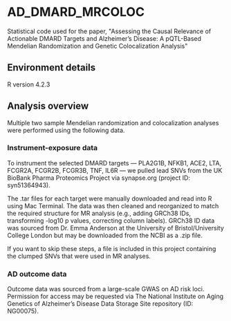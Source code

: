 # AD_DMARD_MRCOLOC
Statistical code used for the paper, "Assessing the Causal Relevance of Actionable DMARD Targets and Alzheimer’s Disease: A pQTL-Based Mendelian Randomization and Genetic Colocalization Analysis"

## Environment details
R version 4.2.3

## Analysis overview
Multiple two sample Mendelian randomization and colocalization analyses were performed using the following data.
### Instrument-exposure data
To instrument the selected DMARD targets — PLA2G1B, NFKB1, ACE2, LTA, FCGR2A, FCGR2B, FCGR3B, TNF, IL6R — we pulled lead SNVs from the UK BioBank Pharma Proteomics Project via synapse.org (project ID: syn51364943).

The .tar files for each target were manually downloaded and read into R using Mac Terminal. The data was then cleaned and reorganized to match the required structure for MR analysis (e.g., adding GRCh38 IDs, transforming -log10 p values, correcting column labels). GRCh38 ID data was sourced from Dr. Emma Anderson at the University of Bristol/University College London but may be downloaded from the NCBI as a .zip file.

If you want to skip these steps, a file is included in this project containing the clumped SNVs that were used in MR analyses.

### AD outcome data
Outcome data was sourced from a large-scale GWAS on AD risk loci. Permission for access may be requested via The National Institute on Aging Genetics of Alzheimer’s Disease Data Storage Site repository (ID: NG00075).
